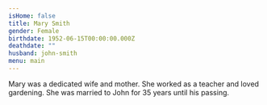 ```yaml
---
isHome: false
title: Mary Smith
gender: Female
birthdate: 1952-06-15T00:00:00.000Z
deathdate: ""
husband: john-smith
menu: main
---
```

Mary was a dedicated wife and mother. She worked as a teacher and loved gardening. She was married to John for 35 years until his passing.